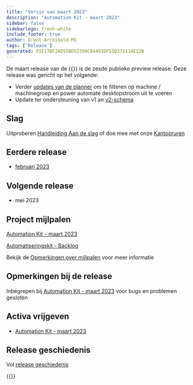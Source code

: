 ```yaml
---
title: "Versie van maart 2023"
description: "Automation Kit - maart 2023"
sidebar: false
sidebarlogo: fresh-white
include_footer: true
author: Grant-Archibald-MS
tags: ['Release']
generated: 01E17BF2AD55BD52390C64493DF55D37111AE12B
---
```


De maart release van de {{<product-name>}} is de zesde publieke preview release. Deze release was gericht op het volgende:

- Verder [updates van de planner](/nl/features/scheduler) om te filteren op machine / machinegroep en power automate desktopstroom uit te voeren
- Update ter ondersteuning van v1 an [v2-schema](https://learn.microsoft.com/power-automate/desktop-flows/schema)

## Slag

Uitproberen [Handleiding Aan de slag](/nl/get-started) of doe mee met onze [Kantooruren](/nl/office-hours)

## Eerdere release

- [februari 2023](/nl/releases/february-2023)

## Volgende release

- mei 2023

## Project mijlpalen

[Automation Kit - maart 2023](https://github.com/orgs/microsoft/projects/486/views/10)

[Automatiseringskit - Backlog](https://github.com/orgs/microsoft/projects/486/views/1)

Bekijk de [Opmerkingen over mijlpalen](/nl/releases/milestones) voor meer informatie

## Opmerkingen bij de release

Inbegrepen bij [Automation Kit - maart 2023](https://github.com/microsoft/powercat-automation-kit/releases/tag/AutomationKit-March2023) voor bugs en problemen gesloten

## Activa vrijgeven

- [Automation Kit - maart 2023](https://github.com/microsoft/powercat-automation-kit/releases/tag/AutomationKit-March2023)

## Release geschiedenis

Vol [release geschiedenis](/nl/releases)

{{<questions name="/content/nl/releases/march-2023.json" completed="Bedankt voor het geven van feedback" showNavigationButtons="false" locale="nl">}}
